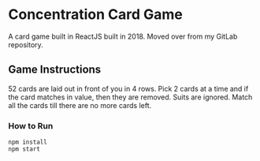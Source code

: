# Concentration Card Game

A card game built in ReactJS built in 2018. Moved over from my GitLab repository.

## Game Instructions

52 cards are laid out in front of you in 4 rows. Pick 2 cards at a time and if the card matches in value, then they are removed. Suits are ignored. Match all the cards till there are no more cards left.

### How to Run
```
npm install
npm start
```


